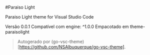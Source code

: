 #Paraiso Light

Paraiso Light theme for Visual Studio Code

Versão 0.0.1
Compatível com engine: ^1.0.0
Empacotado em theme-paraisolight

> Autogerado por (go-vsc-theme)[https://github.com/NSAlbuquerque/go-vsc-theme].